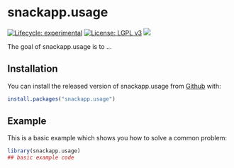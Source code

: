 
# snackapp.usage

<!-- badges: start -->
[![Lifecycle: experimental](https://img.shields.io/badge/lifecycle-experimental-orange.svg)](https://lifecycle.r-lib.org/articles/stages.html#experimental)
[![License: LGPL v3](https://img.shields.io/badge/License-LGPL_v3-blue.svg)](https://www.gnu.org/licenses/lgpl-3.0)
[![](https://img.shields.io/badge/Shiny-shinyapps.io-blue?style=flat&labelColor=white&logo=RStudio&logoColor=blue)](https://jonah-thomas.shinyapps.io/scoping_shiny/)
<!-- badges: end -->

The goal of snackapp.usage is to ...

## Installation

You can install the released version of snackapp.usage from [Github](https://CRAN.R-project.org) with:

``` r
install.packages("snackapp.usage")
```

## Example

This is a basic example which shows you how to solve a common problem:

``` r
library(snackapp.usage)
## basic example code
```

